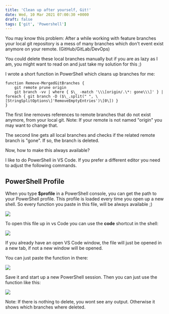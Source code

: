 ```yaml
---
title: 'Clean up after yourself, Git!'
date: Wed, 10 Mar 2021 07:00:30 +0000
draft: false
tags: ['git', 'Powershell']
---
```


You may know this problem: After a while working with feature branches your local git repository is a mess of many branches which don't event exist anymore on your remote. (GitHub/GitLab/DevOps)

You could delete these local branches manually but if you are as lazy as I am, you might want to read on and just take my solution for this ;)

I wrote a short function in PowerShell which cleans up branches for me:

```
function Remove-MergedGitBranches {
    git remote prune origin
    git branch -vv | where { $\_ -match '\\\[origin/.\*: gone\\\]' } | foreach { git branch -D ($\_.split(" ", \[StringSplitOptions\]'RemoveEmptyEntries')\[0\]) }
}
```

The first line removes references to remote branches that do not exist anymore, from your local git. Note: If your remote is not named "origin" you may want to change that.

The second line gets all local branches and checks if the related remote branch is "gone". If so, the branch is deleted.

Now, how to make this always available?

I like to do PowerShell in VS Code. If you prefer a different editor you need to adjust the following commands.

PowerShell Profile
------------------

When you type **$profile** in a PowerShell console, you can get the path to your PowerShell profile. This profile is loaded every time you open up a new shell. So every function you paste in this file, will be always available ;)

![](https://stefanmaron.files.wordpress.com/2021/03/image-2.png)

To open this file up in vs Code you can use the **code** shortcut in the shell:

![](https://stefanmaron.files.wordpress.com/2021/03/image-3.png)

If you already have an open VS Code window, the file will just be opened in a new tab, if not a new window will be opened.

You can just paste the function in there:

![](https://stefanmaron.files.wordpress.com/2021/03/image-4.png)

Save it and start up a new PowerShell session. Then you can just use the function like this:

![](https://stefanmaron.files.wordpress.com/2021/03/image-5.png)

Note: If there is nothing to delete, you wont see any output. Otherwise it shows which branches where deleted.